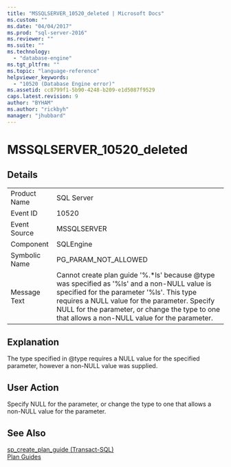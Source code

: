 ```yaml
---
title: "MSSQLSERVER_10520_deleted | Microsoft Docs"
ms.custom: ""
ms.date: "04/04/2017"
ms.prod: "sql-server-2016"
ms.reviewer: ""
ms.suite: ""
ms.technology: 
  - "database-engine"
ms.tgt_pltfrm: ""
ms.topic: "language-reference"
helpviewer_keywords: 
  - "10520 (Database Engine error)"
ms.assetid: cc8799f1-5b90-4248-b209-e1d5087f9529
caps.latest.revision: 9
author: "BYHAM"
ms.author: "rickbyh"
manager: "jhubbard"
---
```

# MSSQLSERVER_10520_deleted
  
## Details  
  
|||  
|-|-|  
|Product Name|SQL Server|  
|Event ID|10520|  
|Event Source|MSSQLSERVER|  
|Component|SQLEngine|  
|Symbolic Name|PG_PARAM_NOT_ALLOWED|  
|Message Text|Cannot create plan guide '%.*ls' because @type was specified as '%ls' and a non-NULL value is specified for the parameter '%ls'. This type requires a NULL value for the parameter. Specify NULL for the parameter, or change the type to one that allows a non-NULL value for the parameter.|  
  
## Explanation  
The type specified in @type requires a NULL value for the specified parameter, however a non-NULL value was supplied.  
  
## User Action  
Specify NULL for the parameter, or change the type to one that allows a non-NULL value for the parameter.  
  
## See Also  
[sp_create_plan_guide &#40;Transact-SQL&#41;](~/relational-databases/system-stored-procedures/sp-create-plan-guide-transact-sql.md)  
[Plan Guides](~/relational-databases/performance/plan-guides.md)  
  
